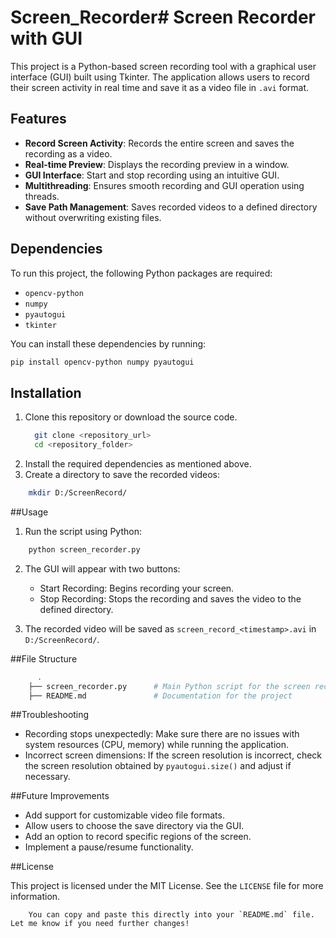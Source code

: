 # Screen_Recorder# Screen Recorder with GUI

This project is a Python-based screen recording tool with a graphical user interface (GUI) built using Tkinter. The application allows users to record their screen activity in real time and save it as a video file in `.avi` format.

## Features
- **Record Screen Activity**: Records the entire screen and saves the recording as a video.
- **Real-time Preview**: Displays the recording preview in a window.
- **GUI Interface**: Start and stop recording using an intuitive GUI.
- **Multithreading**: Ensures smooth recording and GUI operation using threads.
- **Save Path Management**: Saves recorded videos to a defined directory without overwriting existing files.

## Dependencies

To run this project, the following Python packages are required:
- `opencv-python`
- `numpy`
- `pyautogui`
- `tkinter`

You can install these dependencies by running:

```bash
pip install opencv-python numpy pyautogui
```
## Installation

1. Clone this repository or download the source code.
   ```bash
     git clone <repository_url>
     cd <repository_folder>

2. Install the required dependencies as mentioned above.
3. Create a directory to save the recorded videos:

```bash
    mkdir D:/ScreenRecord/
```

##Usage

1. Run the script using Python:
  ```bash
      python screen_recorder.py
```
2. The GUI will appear with two buttons:

    - Start Recording: Begins recording your screen.
    - Stop Recording: Stops the recording and saves the video to the defined directory.

3. The recorded video will be saved as `screen_record_<timestamp>.avi` in `D:/ScreenRecord/`.

##File Structure
```bash
      .
    ├── screen_recorder.py      # Main Python script for the screen recorder
    ├── README.md               # Documentation for the project
```

##Troubleshooting

  - Recording stops unexpectedly: Make sure there are no issues with system resources (CPU, memory) while running the application.
  - Incorrect screen dimensions: If the screen resolution is incorrect, check the screen resolution obtained by `pyautogui.size()` and adjust if necessary.
  
  
##Future Improvements

- Add support for customizable video file formats.
- Allow users to choose the save directory via the GUI.
- Add an option to record specific regions of the screen.
- Implement a pause/resume functionality.

##License

This project is licensed under the MIT License. See the `LICENSE` file for more information.

```vbnet 
    You can copy and paste this directly into your `README.md` file. Let me know if you need further changes!
```






